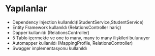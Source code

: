 # Yapılanlar
- Dependency Injection kullanıldı(IStudentService,StudentService)
- Entity Framework kullanıldı (RelationsController hariç)
- Dapper kullanıldı (RelationsController)
- 5 Tablo içermekte ve one to many, many to many ilişkileri bulunuyor
- Automapper kullanıldı (MappingProfile, RelationsController)
- Swagger implementasyonu kullanıldı
